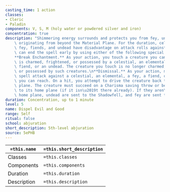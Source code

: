 ```yaml
---
casting_time: 1 action
classes:
- Cleric
- Paladin
components: V, S, M (holy water or powdered silver and iron)
concentration: true
description: "Shimmering energy surrounds and protects you from fey, undead, and creatures\
    \ originating from beyond the Material Plane. For the duration, celestials, elementals,\
    \ fey, fiends, and undead have disadvantage on attack rolls against you.\nYou\
    \ can end the spell early by using either of the following special functions.\n\
    **Break Enchantment.** As your action, you touch a creature you can reach that\
    \ is charmed, frightened, or possessed by a celestial, an elemental, a fey, a\
    \ fiend, or an undead. The creature you touch is no longer charmed, frightened,\
    \ or possessed by such creatures.\n**Dismissal.** As your action, make a melee\
    \ spell attack against a celestial, an elemental, a fey, a fiend, or an undead\
    \ you can reach. On a hit, you attempt to drive the creature back to its home\
    \ plane. The creature must succeed on a Charisma saving throw or be sent back\
    \ to its home plane (if it isn\u2019t there already). If they aren\u2019t on their\
    \ home plane, undead are sent to the Shadowfell, and fey are sent to the Feywild."
duration: Concentration, up to 1 minute
level: 5
name: Dispel Evil and Good
range: Self
ritual: false
school: abjuration
short_description: 5th-level abjuration
source: 5ePHB
---
```


| `=this.name` | `=this.short_description` |
| ------------ | ------------------------- |
| Classes      | `=this.classes`           |
| Components   | `=this.components`        |
| Duration     | `=this.duration`          |
| Description  | `=this.description`       |